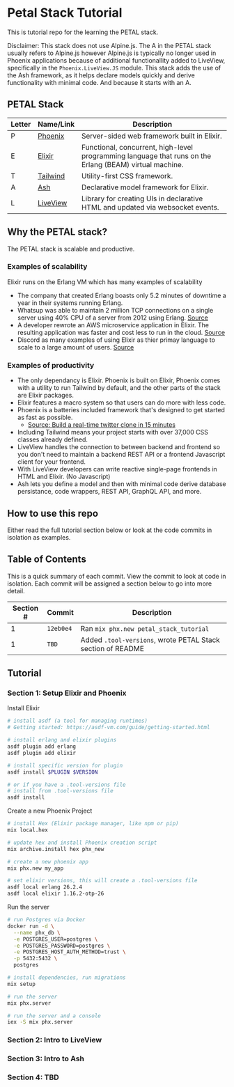 # Petal Stack Tutorial

This is tutorial repo for the learning the PETAL stack.

Disclaimer: This stack does not use Alpine.js. The A in the PETAL stack usually refers to Alpine.js however Alpine.js is typically no longer used in Phoenix applications because of additional functionallity added to LiveView, specifically in the `Phoenix.LiveView.JS` module. This stack adds the use of the Ash framework, as it helps declare models quickly and derive functionality with minimal code. And because it starts with an A.

## PETAL Stack

Letter | Name/Link | Description
------|------|------
P | [Phoenix](https://www.phoenixframework.org/) | Server-sided web framework built in Elixir.
E | [Elixir](https://hexdocs.pm/elixir/introduction.html) | Functional, concurrent, high-level programming language that runs on the Erlang (BEAM) virtual machine.
T | [Tailwind](https://tailwindcss.com/) | Utility-first CSS framework.
A | [Ash](https://ash-hq.org/) | Declarative model framework for Elixir.
L | [LiveView](https://hexdocs.pm/phoenix_live_view/Phoenix.LiveView.html) | Library for creating UIs in declarative HTML and updated via websocket events.

## Why the PETAL stack?

The PETAL stack is scalable and productive.

### Examples of scalability

Elixir runs on the Erlang VM which has many examples of scalability

- The company that created Erlang boasts only 5.2 minutes of downtime a year in their systems running Erlang.
- Whatsup was able to maintain 2 million TCP connections on a single server using 40% CPU of a server from 2012 using Erlang. [Source](https://blog.whatsapp.com/1-million-is-so-2011)
- A developer rewrote an AWS microservice application in Elixir. The resulting application was faster and cost less to run in the cloud. [Source](https://medium.com/coryodaniel/from-erverless-to-elixir-48752db4d7bc)
- Discord as many examples of using Elixir as thier primay language to scale to a large amount of users. [Source](https://discord.com/blog/using-rust-to-scale-elixir-for-11-million-concurrent-users)

### Examples of productivity

- The only dependancy is Elixir. Phoenix is built on Elixir, Phoenix comes with a utility to run Tailwind by default, and the other parts of the stack are Elixir packages.
- Elixir features a macro system so that users can do more with less code.
- Phoenix is a batteries included framework that's designed to get started as fast as possible.
  - [Source: Build a real-time twitter clone in 15 minutes](https://www.phoenixframework.org/blog/build-a-real-time-twitter-clone-in-15-minutes-with-live-view-and-phoenix-1-5)
- Including Tailwind means your project starts with over 37,000 CSS classes already defined.
- LiveView handles the connection to between backend and frontend so you don't need to maintain a backend REST API or a frontend Javascript client for your frontend.
- With LiveView developers can write reactive single-page frontends in HTML and Elixir. (No Javascript)
- Ash lets you define a model and then with minimal code derive database persistance, code wrappers, REST API, GraphQL API, and more.

## How to use this repo

Either read the full tutorial section below or look at the code commits in isolation as examples.

## Table of Contents

This is a quick summary of each commit. View the commit to look at code in isolation. Each commit will be assigned a section below to go into more detail.

 Section # | Commit | Description
------|------|------
 1 | `12eb0e4` | Ran `mix phx.new petal_stack_tutorial`
 1 | `TBD` | Added `.tool-versions`, wrote PETAL Stack section of README

## Tutorial

### Section 1: Setup Elixir and Phoenix

Install Elixir
```bash
# install asdf (a tool for managing runtimes)
# Getting started: https://asdf-vm.com/guide/getting-started.html

# install erlang and elixir plugins
asdf plugin add erlang
asdf plugin add elixir

# install specific version for plugin
asdf install $PLUGIN $VERSION

# or if you have a .tool-versions file
# install from .tool-versions file
asdf install
```

Create a new Phoenix Project
```bash
# install Hex (Elixir package manager, like npm or pip)
mix local.hex

# update hex and install Phoenix creation script
mix archive.install hex phx_new

# create a new phoenix app
mix phx.new my_app

# set elixir versions, this will create a .tool-versions file
asdf local erlang 26.2.4
asdf local elixir 1.16.2-otp-26
```

Run the server
```bash
# run Postgres via Docker
docker run -d \
  --name phx_db \
  -e POSTGRES_USER=postgres \
  -e POSTGRES_PASSWORD=postgres \
  -e POSTGRES_HOST_AUTH_METHOD=trust \
  -p 5432:5432 \
  postgres

# install dependencies, run migrations
mix setup

# run the server
mix phx.server

# run the server and a console
iex -S mix phx.server
```

### Section 2: Intro to LiveView
### Section 3: Intro to Ash
### Section 4: TBD
